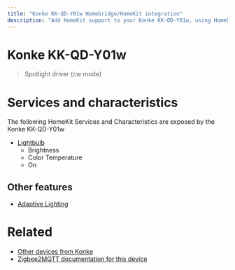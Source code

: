 ```yaml
---
title: "Konke KK-QD-Y01w Homebridge/HomeKit integration"
description: "Add HomeKit support to your Konke KK-QD-Y01w, using Homebridge, Zigbee2MQTT and homebridge-z2m."
---
```

<!---
This file has been GENERATED using src/docgen/docgen.ts
DO NOT EDIT THIS FILE MANUALLY!
-->
# Konke KK-QD-Y01w
> Spotlight driver (cw mode)


# Services and characteristics
The following HomeKit Services and Characteristics are exposed by
the Konke KK-QD-Y01w

* [Lightbulb](../../light.md)
  * Brightness
  * Color Temperature
  * On

## Other features
* [Adaptive Lighting](../../light.md)

# Related
* [Other devices from Konke](../index.md#konke)
* [Zigbee2MQTT documentation for this device](https://www.zigbee2mqtt.io/devices/KK-QD-Y01w.html)